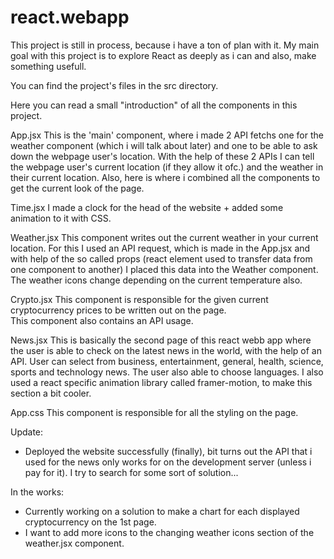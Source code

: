 # react.webapp

This project is still in process, because i have a ton of plan with it. My main goal with this project is to explore React as deeply as i can and also, make something usefull.

You can find the project's files in the src directory.

Here you can read a small "introduction" of all the components in this project.

App.jsx
This is the 'main' component, where i made 2 API fetchs one for the weather component (which i will talk about later) and one to be able to ask down the webpage user's location. With the help of these 2 APIs I can tell the webpage user's current location (if they allow it ofc.) and the weather in their current location.
Also, here is where i combined all the components to get the current look of the page.

Time.jsx
I made a clock for the head of the website + added some animation to it with CSS.

Weather.jsx
This component writes out the current weather in your current location.
For this I used an API request, which is made in the App.jsx and with help of the so called props (react element used to transfer data from one component to another) I placed this data into the Weather component.
The weather icons change depending on the current temperature also.

Crypto.jsx
This component is responsible for the given current cryptocurrency prices to be written out on the page.  
This component also contains an API usage.

News.jsx
This is basically the second page of this react webb app where the user is able to check on the latest news in the world, with the help of an API. User can select from business, entertainment, general, health, science, sports and technology news. The user also able to choose languages.
I also used a react specific animation library called framer-motion, to make this section a bit cooler.

App.css
This component is responsible for all the styling on the page.

Update:

- Deployed the website successfully (finally), bit turns out the API that i used for the news only works for on the development server (unless i pay for it). I try to search for some sort of solution...

In the works:

- Currently working on a solution to make a chart for each displayed cryptocurrency on the 1st page.
- I want to add more icons to the changing weather icons section of the weather.jsx component.
